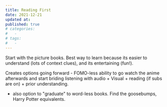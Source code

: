 ```yaml
---
title: Reading First
date: 2021-12-21
updated at: 
published: true
# categories:
#   - 
# tags:
#   - 
---
```


Start with the picture books. Best way to learn because its easier to understand (lots of context clues), and its entertaining (fun!).

Creates options going forward - FOMO-less ability to go watch the anime afterwards and start briding listening with audio + Visual + reading (if subs are on) + prior understanding. 
 - also option to "graduate" to word-less books. Find the goosebumps, Harry Potter equivalents. 